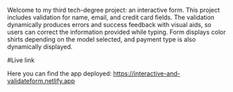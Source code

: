 
Welcome to my third tech-degree project: an interactive form. 
This project includes validation for name, email, and credit card fields. The validation dynamically produces errors and success feedback with visual aids, so users can correct the information provided while typing.
Form displays color shirts depending on the model selected, and payment type is also dynamically displayed.

#Live link

Here you can find the app deployed: https://interactive-and-validateform.netlify.app
